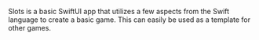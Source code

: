 Slots is a basic SwiftUI app that utilizes a few aspects from the Swift language to create a basic game. This can easily be used as a template for other games.
